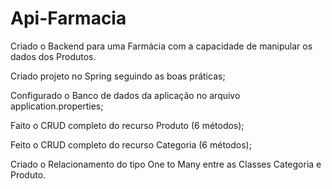 # Api-Farmacia
Criado o Backend para uma Farmácia com a capacidade de manipular os dados dos Produtos.

Criado  projeto no Spring seguindo as boas práticas;

Configurado o Banco de dados da aplicação no arquivo application.properties;

Faito o CRUD completo do recurso Produto (6 métodos);

Feito o CRUD completo do recurso Categoria (6 métodos);

Criado o Relacionamento do tipo One to Many entre as Classes Categoria e Produto.
